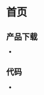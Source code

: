 # 首页
[点击此处开源]:https://github.com/xdadaorg/xdadaorg.github.io

## 产品下载
- [Download Anti_Mini_World_Virus(password:54188)]:https://xdadaorg.github.io/Download/反迷你病毒安装包.zip
## 代码
- [Windows_API_Boot]:https://xdadaorg.github.io/code/Windows_API_Boot.html
